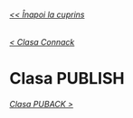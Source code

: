 ###### [<< Înapoi la cuprins](../Cuprins.md)
###### [< Clasa Connack](08.%20CONNACK.md)
# Clasa PUBLISH
###### [Clasa PUBACK >](10.%20PUBACK.md)


